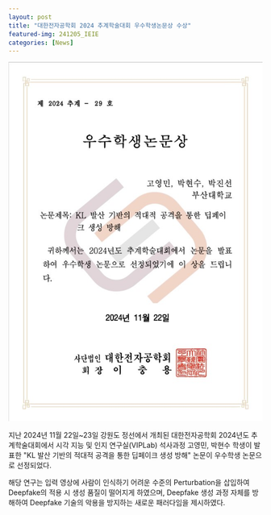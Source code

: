 ```yaml
---
layout: post
title: "대한전자공학회 2024 추계학술대회 우수학생논문상 수상"
featured-img: 241205_IEIE
categories: [News]
---
```


![241205_IEIE](/assets/img/posts/241205_IEIE.jpg)

지난 2024년 11월 22일~23일 강원도 정선에서 개최된 대한전자공학회 2024년도 추계학술대회에서 시각 지능 및 인지 연구실(VIPLab) 석사과정 고영민, 박현수 학생이 발표한 "KL 발산 기반의 적대적 공격을 통한 딥페이크 생성 방해" 논문이 우수학생 논문으로 선정되었다.

해당 연구는 입력 영상에 사람이 인식하기 어려운 수준의 Perturbation을 삽입하여 Deepfake의 적용 시 생성 품질이 떨어지게 하였으며, Deepfake 생성 과정 자체를 방해하여 Deepfake 기술의 악용을 방지하는 새로운 패러다임을 제시하였다.
